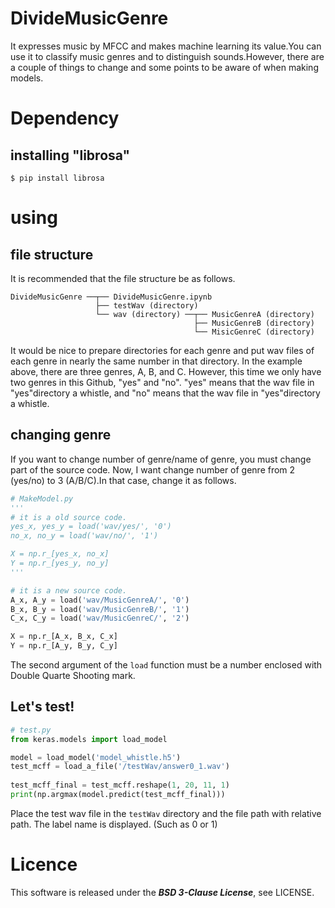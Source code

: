 # DivideMusicGenre
 It expresses music by MFCC and makes machine learning its value.You can use it to classify music genres and to distinguish sounds.However, there are a couple of things to change and some points to be aware of when making models.

# Dependency
 ## installing "librosa"
 ~~~
 $ pip install librosa
 ~~~

# using
 ## file structure
 It is recommended that the file structure be as follows.
 ~~~
 DivideMusicGenre ──┬── DivideMusicGenre.ipynb
                    ├── testWav (directory)
                    └── wav (directory) ──┬── MusicGenreA (directory)
                                          ├── MusicGenreB (directory)
                                          └── MisicGenreC (directory)
 ~~~

 It would be nice to prepare directories for each genre and put wav files of each genre in nearly the same number in that directory. In the example above, there are three genres, A, B, and C. However, this time we only have two genres in this Github, "yes" and "no". "yes" means that the wav file in "yes"directory a whistle, and "no" means that the wav file in "yes"directory a whistle.

 ## changing genre
 If you want to change number of genre/name of genre, you must change part of the source code. Now, I want change number of genre from 2 (yes/no) to 3 (A/B/C).In that case, change it as follows.

 ~~~python
 # MakeModel.py
 '''
 # it is a old source code.
 yes_x, yes_y = load('wav/yes/', '0')
 no_x, no_y = load('wav/no/', '1')

 X = np.r_[yes_x, no_x]
 Y = np.r_[yes_y, no_y]
 '''

 # it is a new source code.
 A_x, A_y = load('wav/MusicGenreA/', '0')
 B_x, B_y = load('wav/MusicGenreB/', '1')
 C_x, C_y = load('wav/MusicGenreC/', '2')

 X = np.r_[A_x, B_x, C_x]
 Y = np.r_[A_y, B_y, C_y]
 ~~~
 The second argument of the ```load``` function must be a number enclosed with Double Quarte Shooting mark. 

 ## Let's test!

 ~~~python
 # test.py
 from keras.models import load_model

 model = load_model('model_whistle.h5')
 test_mcff = load_a_file('/testWav/answer0_1.wav')
     
 test_mcff_final = test_mcff.reshape(1, 20, 11, 1)
 print(np.argmax(model.predict(test_mcff_final)))
 ~~~
 Place the test wav file in the ```testWav``` directory and the file path with relative path. The label name is displayed. (Such as 0 or 1)

# Licence
 This software is released under the ***BSD 3-Clause License***, see LICENSE.